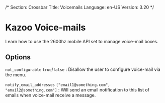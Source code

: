 /*
Section: Crossbar
Title: Voicemails
Language: en-US
Version: 3.20
*/

# Kazoo Voice-mails
Learn how to use the 2600hz mobile API set to manage voice-mail boxes.


## Options

`not_configurable` `true`/`false` : Disallow the user to configure voice-mail via the menu.

`notify_email_addresses` `["email1@something.com", "email2@something.com"]` : Will send an email notification to this list of emails when voice-mail receive a message.
